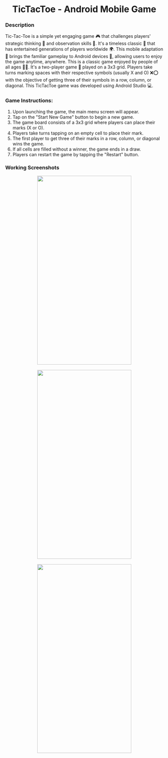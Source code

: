 <h1 align="center">TicTacToe - Android Mobile Game</h1>

### Description

Tic-Tac-Toe is a simple yet engaging game 🎮 that challenges players' strategic thinking 🧠 and observation skills 👀. It's a timeless classic 📜 that has entertained generations of players worldwide 🌍. This mobile adaptation 📱 brings the familiar gameplay to Android devices 🤖, allowing users to enjoy the game anytime, anywhere. This is a classic game enjoyed by people of all ages 👵👶. It's a two-player game 👫 played on a 3x3 grid. Players take turns marking spaces with their respective symbols (usually X and O) ❌⭕ with the objective of getting three of their symbols in a row, column, or diagonal. This TicTacToe game was developed using Android Studio 💻.

### Game Instructions:
1. Upon launching the game, the main menu screen will appear.
2. Tap on the "Start New Game" button to begin a new game.
3. The game board consists of a 3x3 grid where players can place their marks (X or O).
4. Players take turns tapping on an empty cell to place their mark.
5. The first player to get three of their marks in a row, column, or diagonal wins the game.
6. If all cells are filled without a winner, the game ends in a draw.
7. Players can restart the game by tapping the "Restart" button.



### Working Screenshots
<div align="center">
  <img src = "https://github.com/user-attachments/assets/235a6c4a-5f38-4910-9d05-5bf19fb1de4c" alt = "" height="600px" width="300px"/>
</div>
<br/>
<div align="center">
   <img src = "https://github.com/user-attachments/assets/7a71e9c6-4916-4536-8645-11aa19d3ee8a" alt = "" height="600px" width="300px"/>
</div>
<br/>
<div align="center">
  <img src = "https://github.com/user-attachments/assets/6ae1417e-d0f1-4422-8776-9a9484557408" alt = "" height="600px" width="300px"/>
</div>
<br/>



